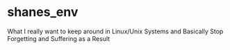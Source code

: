 # shanes_env
What I really want to keep around in Linux/Unix Systems and Basically Stop Forgetting and Suffering as a Result
